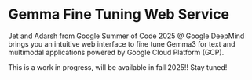 # Gemma Fine Tuning Web Service

Jet and Adarsh from Google Summer of Code 2025 @ Google DeepMind brings you an intuitive web interface to fine tune Gemma3 for text and multimodal applications powered by Google Cloud Platform (GCP). 

This is a work in progress, will be available in fall 2025!! Stay tuned!
